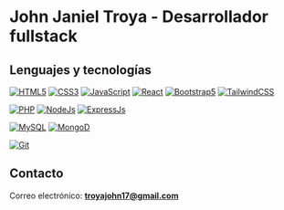 # John Janiel Troya - Desarrollador fullstack

## Lenguajes y tecnologías

[![HTML5](https://img.shields.io/badge/HTML5-E34F26?style=for-the-badge&logo=html5&logoColor=white&labelColor=101010)](#)
[![CSS3](https://img.shields.io/badge/CSS3-1572B6?style=for-the-badge&logo=css3&logoColor=white&labelColor=101010)]()
[![JavaScript](https://img.shields.io/badge/JavaScript-F7DF1E?style=for-the-badge&logo=javascript&logoColor=white&labelColor=101010)]()
[![React](https://img.shields.io/badge/React-20232A?style=for-the-badge&logo=react&logoColor=61DAFB&labelColor=101010)]()
[![Bootstrap5](https://img.shields.io/badge/Bootstrap-563D7C?style=for-the-badge&logo=bootstrap&logoColor=white&labelColor=101010)]()
[![TailwindCSS](https://img.shields.io/badge/Tailwind_CSS-38B2AC?style=for-the-badge&logo=tailwind-css&logoColor=white&labelColor=101010)]()

[![PHP](https://img.shields.io/badge/PHP-777BB4?style=for-the-badge&logo=php&logoColor=white&labelColor=101010)]()
[![NodeJs](https://img.shields.io/badge/Node%20js-339933?style=for-the-badge&logo=nodedotjs&logoColor=white&labelColor=101010)]()
[![ExpressJs](https://img.shields.io/badge/Express%20js-000000?style=for-the-badge&logo=express&logoColor=white&labelColor=101010)]()

[![MySQL](https://img.shields.io/badge/MySQL-005C84?style=for-the-badge&logo=mysql&logoColor=white&labelColor=101010)]()
[![MongoD](https://img.shields.io/badge/MongoDB-4EA94B?style=for-the-badge&logo=mongodb&logoColor=white&labelColor=101010)]()

[![Git](https://img.shields.io/badge/GIT-E44C30?style=for-the-badge&logo=git&logoColor=white&labelColor=101010)]()

## Contacto

Correo electrónico: **troyajohn17@gmail.com**

